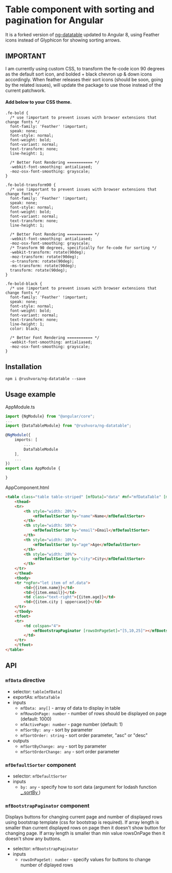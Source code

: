 # Table component with sorting and pagination for Angular
It is a forked version of [ng-datatable](https://github.com/PascalHonegger/ng-datatable) updated to Angular 8, using Feather icons instead of Glyphicon for showing sorting arrows.

## IMPORTANT
I am currently using custom CSS, to transform the fe-code icon 90 degrees as the default sort icon, and bolded + black chevron up & down icons accordingly.
When feather releases their sort icons (should be soon, going by the related issues), will update the package to use those instead of the current patchwork.

#### Add below to your CSS theme. 
```
.fe-bold {
  /* use !important to prevent issues with browser extensions that change fonts */
  font-family: 'Feather' !important;
  speak: none;
  font-style: normal;
  font-weight: bold;
  font-variant: normal;
  text-transform: none;
  line-height: 1;

  /* Better Font Rendering =========== */
  -webkit-font-smoothing: antialiased;
  -moz-osx-font-smoothing: grayscale;
}
```
```
.fe-bold-transform90 {
  /* use !important to prevent issues with browser extensions that change fonts */
  font-family: 'Feather' !important;
  speak: none;
  font-style: normal;
  font-weight: bold;
  font-variant: normal;
  text-transform: none;
  line-height: 1;

  /* Better Font Rendering =========== */
  -webkit-font-smoothing: antialiased;
  -moz-osx-font-smoothing: grayscale;
  /* Transform 90 degrees, specifically for fe-code for sorting */
  -webkit-transform: rotate(90deg);
  -moz-transform: rotate(90deg);
  -o-transform: rotate(90deg);
  -ms-transform: rotate(90deg);
  transform: rotate(90deg);
}
```
```
.fe-bold-black {
  /* use !important to prevent issues with browser extensions that change fonts */
  font-family: 'Feather' !important;
  speak: none;
  font-style: normal;
  font-weight: bold;
  font-variant: normal;
  text-transform: none;
  line-height: 1;
  color: black;

  /* Better Font Rendering =========== */
  -webkit-font-smoothing: antialiased;
  -moz-osx-font-smoothing: grayscale;
}
```
## Installation

```
npm i @rushvora/ng-datatable --save
```

## Usage example

AppModule.ts
```typescript
import {NgModule} from "@angular/core";
...
import {DataTableModule} from "@rushvora/ng-datatable";

@NgModule({
    imports: [
        ...
        DataTableModule
    ],
    ...
})
export class AppModule {

}
```

AppComponent.html
```html
<table class="table table-striped" [mfData]="data" #mf="mfDataTable" [mfRowsOnPage]="5">
    <thead>
    <tr>
        <th style="width: 20%">
            <mfDefaultSorter by="name">Name</mfDefaultSorter>
        </th>
        <th style="width: 50%">
            <mfDefaultSorter by="email">Email</mfDefaultSorter>
        </th>
        <th style="width: 10%">
            <mfDefaultSorter by="age">Age</mfDefaultSorter>
        </th>
        <th style="width: 20%">
            <mfDefaultSorter by="city">City</mfDefaultSorter>
        </th>
    </tr>
    </thead>
    <tbody>
    <tr *ngFor="let item of mf.data">
        <td>{{item.name}}</td>
        <td>{{item.email}}</td>
        <td class="text-right">{{item.age}}</td>
        <td>{{item.city | uppercase}}</td>
    </tr>
    </tbody>
    <tfoot>
    <tr>
        <td colspan="4">
            <mfBootstrapPaginator [rowsOnPageSet]="[5,10,25]"></mfBootstrapPaginator>
        </td>
    </tr>
    </tfoot>
</table>
```

## API

### `mfData` directive

 - selector: `table[mfData]`
 - exportAs: `mfDataTable`
 - inputs
   - `mfData: any[]` - array of data to display in table
   - `mfRowsOnPage: number` - number of rows should be displayed on page (default: 1000)
   - `mfActivePage: number` - page number (default: 1)
   - `mfSortBy: any` - sort by parameter
   - `mfSortOrder: string` - sort order parameter, "asc" or "desc"
 - outputs
   - `mfSortByChange: any` - sort by parameter
   - `mfSortOrderChange: any` - sort order parameter
 
### `mfDefaultSorter` component

 - selector: `mfDefaultSorter`
 - inputs
   - `by: any` - specify how to sort data (argument for lodash function [_.sortBy ](https://lodash.com/docs#sortBy))
 
### `mfBootstrapPaginator` component
Displays buttons for changing current page and number of displayed rows using bootstrap template (css for bootstrap is required). If array length is smaller than current displayed rows on page then it doesn't show button for changing page. If array length is smaller than min value rowsOnPage then it doesn't show any buttons.

 - selector: `mfBootstrapPaginator`
 - inputs
   - `rowsOnPageSet: number` - specify values for buttons to change number of diplayed rows
